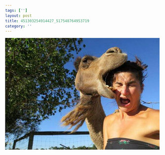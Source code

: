 ```yaml
---
tags: ['']
layout: post
title: 451303254914427_517548764953719
category: ''
---
```

![451303254914427_517548764953719](/uploads/2013-3-26-451303254914427_517548764953719.jpg)
